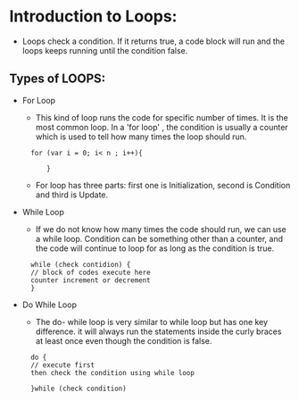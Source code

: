 # Introduction to Loops:
- Loops check a condition. If it returns true, a code block will run and the loops keeps running until the condition false.

## Types of LOOPS:
- For Loop
    - This  kind of loop runs the code for specific number of times. It is the most common loop. In a 'for loop' , the condition is usually a counter which is used to tell how many times the loop should run.
    > 
        for (var i = 0; i< n ; i++){

            }
    - For loop has three parts: first one is Initialization, second is Condition and third is Update.
- While Loop
    - If we do not know how many times the code should run, we can use a while loop. Condition can be something other than a counter, and the code will continue to loop for as long as the condition is true.
    > 
        while (check contidion) {
        // block of codes execute here
        counter increment or decrement
        }

- Do While Loop
    - The do- while loop is very similar to while loop but has one key difference. it will always run the statements inside the curly braces at least once even though the condition is false.

    > 
        do {
        // execute first
        then check the condition using while loop
        
        }while (check condition)

